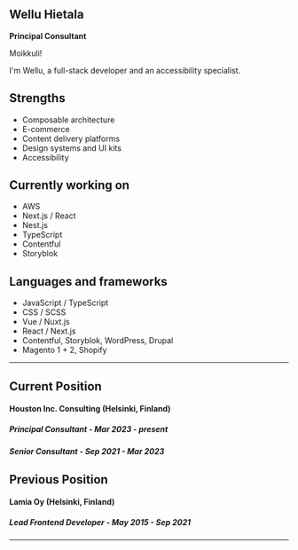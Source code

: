 ## Wellu Hietala

**Principal Consultant**

Moikkuli!

I'm Wellu, a full-stack developer and an accessibility specialist.


Strengths
-----
*  Composable architecture
*  E-commerce
*  Content delivery platforms
*  Design systems and UI kits
*  Accessibility


Currently working on
-----

* AWS
* Next.js / React
* Nest.js
* TypeScript
* Contentful
* Storyblok


Languages and frameworks
-----

* JavaScript / TypeScript
* CSS / SCSS
* Vue / Nuxt.js
* React / Next.js
* Contentful, Storyblok, WordPress, Drupal
* Magento 1 + 2, Shopify


***


Current Position
-----

#### **Houston Inc. Consulting** (Helsinki, Finland)
##### **Principal Consultant - Mar 2023 - present**
##### **Senior Consultant - Sep 2021 - Mar 2023**


Previous Position
-----


#### **Lamia Oy** (Helsinki, Finland)
##### **Lead Frontend Developer - May 2015 - Sep 2021**

***
